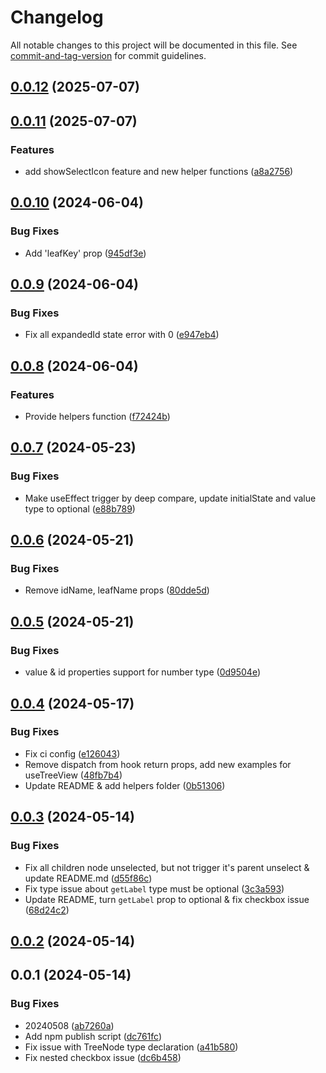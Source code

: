 # Changelog

All notable changes to this project will be documented in this file. See [commit-and-tag-version](https://github.com/absolute-version/commit-and-tag-version) for commit guidelines.

## [0.0.12](https://github.com/henry-wu-1130/react-tree/compare/v0.0.11...v0.0.12) (2025-07-07)

## [0.0.11](https://github.com/henry-wu-1130/react-tree/compare/v0.0.10...v0.0.11) (2025-07-07)


### Features

* add showSelectIcon feature and new helper functions ([a8a2756](https://github.com/henry-wu-1130/react-tree/commit/a8a2756fe5a4868dd9398e9302224c91efc89875))

## [0.0.10](https://github.com/henry-wu-1130/react-tree/compare/v0.0.9...v0.0.10) (2024-06-04)


### Bug Fixes

* Add 'leafKey' prop ([945df3e](https://github.com/henry-wu-1130/react-tree/commit/945df3ecacc6c245f5a3601a3d686046f6f3575b))

## [0.0.9](https://github.com/henry-wu-1130/react-tree/compare/v0.0.8...v0.0.9) (2024-06-04)


### Bug Fixes

* Fix all expandedId state error with 0 ([e947eb4](https://github.com/henry-wu-1130/react-tree/commit/e947eb45b4ac7890724be30afba093e7eda8eac1))

## [0.0.8](https://github.com/henry-wu-1130/react-tree/compare/v0.0.7...v0.0.8) (2024-06-04)


### Features

* Provide helpers function ([f72424b](https://github.com/henry-wu-1130/react-tree/commit/f72424b48f4518ee769626b4ad50e2db570210ac))

## [0.0.7](https://github.com/henry-wu-1130/react-tree/compare/v0.0.6...v0.0.7) (2024-05-23)


### Bug Fixes

* Make useEffect trigger by deep compare, update initialState and value type to optional ([e88b789](https://github.com/henry-wu-1130/react-tree/commit/e88b789e3835533007b0d54e6951889e6209be2b))

## [0.0.6](https://github.com/henry-wu-1130/react-tree/compare/v0.0.5...v0.0.6) (2024-05-21)


### Bug Fixes

* Remove idName, leafName props ([80dde5d](https://github.com/henry-wu-1130/react-tree/commit/80dde5df3334d77f9734d139d0f26e77d226c86f))

## [0.0.5](https://github.com/henry-wu-1130/react-tree/compare/v0.0.4...v0.0.5) (2024-05-21)


### Bug Fixes

* value & id properties support for number type ([0d9504e](https://github.com/henry-wu-1130/react-tree/commit/0d9504e99af6dd6ae549aebdc224244437613137))

## [0.0.4](https://github.com/henry-wu-1130/react-tree/compare/v0.0.3...v0.0.4) (2024-05-17)


### Bug Fixes

* Fix ci config ([e126043](https://github.com/henry-wu-1130/react-tree/commit/e126043805beb8e56efc126f980d292a88a89b27))
* Remove dispatch from hook return props, add new examples for useTreeView ([48fb7b4](https://github.com/henry-wu-1130/react-tree/commit/48fb7b42ea659bda364f017a456f1adf2e910d3f))
* Update README & add helpers folder ([0b51306](https://github.com/henry-wu-1130/react-tree/commit/0b51306398c51653e8522340ec69e99f67e675e4))

## [0.0.3](https://github.com/henry-wu-1130/react-tree/compare/v0.0.2...v0.0.3) (2024-05-14)


### Bug Fixes

* Fix all children node unselected, but not trigger it's parent unselect & update README.md ([d55f86c](https://github.com/henry-wu-1130/react-tree/commit/d55f86c33c5423bd4b9948012e31023f90794318))
* Fix type issue about `getLabel` type must be optional ([3c3a593](https://github.com/henry-wu-1130/react-tree/commit/3c3a593326a881e292f1454dca1a674f74b7707c))
* Update README, turn `getLabel` prop to optional & fix checkbox issue ([68d24c2](https://github.com/henry-wu-1130/react-tree/commit/68d24c26eed629d7a9e8fac474c5bdcad81cc03a))

## [0.0.2](https://github.com/henry-wu-1130/react-tree/compare/v0.0.1...v0.0.2) (2024-05-14)

## 0.0.1 (2024-05-14)


### Bug Fixes

* 20240508 ([ab7260a](https://github.com/henry-wu-1130/react-tree/commit/ab7260a5f26e2e2c530784d630434913e800c700))
* Add npm publish script ([dc761fc](https://github.com/henry-wu-1130/react-tree/commit/dc761fcce22a183e2967629e2cfae0be495b6881))
* Fix issue with TreeNode type declaration ([a41b580](https://github.com/henry-wu-1130/react-tree/commit/a41b5802985264695ad29a3ad9988303777825e2))
* Fix nested checkbox issue ([dc6b458](https://github.com/henry-wu-1130/react-tree/commit/dc6b458ec99a6fbc6987d1df7dafbcdc4518eb9c))
